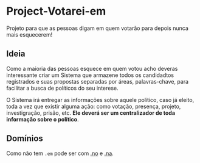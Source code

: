 # Project-Votarei-em

Projeto para que as pessoas digam em quem votarão para depois nunca mais esquecerem!

## Ideia

Como a maioria das pessoas esquece em quem votou acho deveras interessante criar um Sistema que armazene todos os candidadtos registrados e suas propostas separadas por áreas, palavras-chave, para facilitar a busca de políticos do seu interese.

O Sistema irá entregar as informações sobre aquele político, caso já eleito, toda a vez que existir alguma ação: como votação, presença, projeto, investigração, prisão, etc. **Ele deverá ser um centralizador de toda informação sobre o político**.



## Domínios

Como não tem `.em` pode ser com [.no](https://en.wikipedia.org/wiki/.no) e [.na](https://en.wikipedia.org/wiki/.na).

